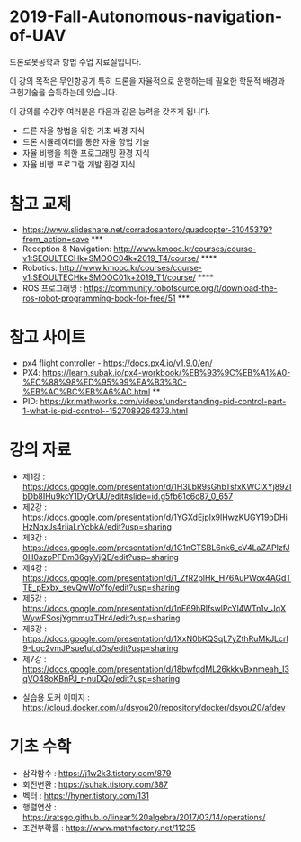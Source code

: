 # 2019-Fall-Autonomous-navigation-of-UAV
드론로봇공학과 항법 수업 자료실입니다.

이 강의 목적은 무인항공기 특히 드론을 자율적으로 운행하는데 필요한 학문적 배경과 구현기술을 습득하는데 있습니다.

이 강의를 수강후 여러분은 다음과 같은 능력을 갖추게 됩니다.
- 드론 자율 항법을 위한 기초 배경 지식
- 드론 시뮬레이터를 통한 자율 항법 기술 
- 자율 비행을 위한 프로그래밍 환경 지식
- 자율 비행 프로그램 개발 환경 지식


# 참고 교제
- https://www.slideshare.net/corradosantoro/quadcopter-31045379?from_action=save ***
- Reception & Navigation: http://www.kmooc.kr/courses/course-v1:SEOULTECHk+SMOOC04k+2019_T4/course/ ****
- Robotics: http://www.kmooc.kr/courses/course-v1:SEOULTECHk+SMOOC01k+2019_T1/course/ ****
- ROS 프로그래밍 : https://community.robotsource.org/t/download-the-ros-robot-programming-book-for-free/51 ***

# 참고 사이트
- px4 flight controller - https://docs.px4.io/v1.9.0/en/
- PX4: https://learn.subak.io/px4-workbook/%EB%93%9C%EB%A1%A0-%EC%88%98%ED%95%99%EA%B3%BC-%EB%AC%BC%EB%A6%AC.html **
- PID: https://kr.mathworks.com/videos/understanding-pid-control-part-1-what-is-pid-control--1527089264373.html

# 강의 자료
- 제1강 : https://docs.google.com/presentation/d/1H3LbR9sGhbTsfxKWClXYj89ZIbDb8IHu9kcY1DyOrUU/edit#slide=id.g5fb61c6c87_0_657
- 제2강 : https://docs.google.com/presentation/d/1YGXdEjplx9lHwzKUGY19pDHiHzNqxJs4riiaLrYcbkA/edit?usp=sharing
- 제3강 : https://docs.google.com/presentation/d/1G1nGTSBL6nk6_cV4LaZAPIzfJ0H0azpPFDm36gyVjQE/edit?usp=sharing
- 제4강 : https://docs.google.com/presentation/d/1_ZfR2plHk_H76AuPWox4AGdTTE_pExbx_sevQwWoYfo/edit?usp=sharing
- 제5강 : https://docs.google.com/presentation/d/1nF69hRlfswlPcYl4WTn1v_JqXWywFSosjYgmmuzTHr4/edit?usp=sharing
- 제6강 : https://docs.google.com/presentation/d/1XxN0bKQSqL7yZthRuMkJLcrl9-Lqc2vmJPsue1uLdOs/edit?usp=sharing
- 제7강 : https://docs.google.com/presentation/d/18bwfqdML26kkkvBxnmeah_I3qVO48oKBnPJ_r-nuDQo/edit?usp=sharing


* 실습용 도커 이미지 : https://cloud.docker.com/u/dsyou20/repository/docker/dsyou20/afdev
  
 
# 기초 수학
- 삼각함수 : https://j1w2k3.tistory.com/879
- 회전변환 : https://suhak.tistory.com/387
- 벡터 : https://hyner.tistory.com/131
- 행렬연산 : https://ratsgo.github.io/linear%20algebra/2017/03/14/operations/
- 조건부확률 : https://www.mathfactory.net/11235

